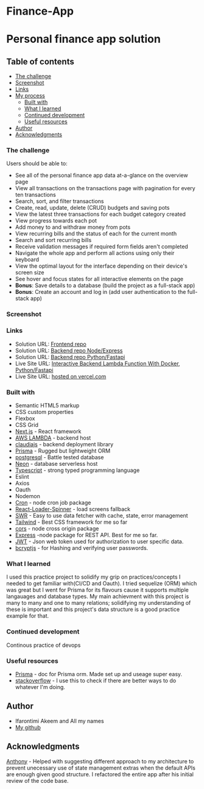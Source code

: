 # Finance-App

# Personal finance app solution

## Table of contents

  - [The challenge](#the-challenge)
  - [Screenshot](#screenshot)
  - [Links](#links)
- [My process](#my-process)
  - [Built with](#built-with)
  - [What I learned](#what-i-learned)
  - [Continued development](#continued-development)
  - [Useful resources](#useful-resources)
- [Author](#author)
- [Acknowledgments](#acknowledgments)


### The challenge

Users should be able to:

- See all of the personal finance app data at-a-glance on the overview page
- View all transactions on the transactions page with pagination for every ten transactions
- Search, sort, and filter transactions
- Create, read, update, delete (CRUD) budgets and saving pots
- View the latest three transactions for each budget category created
- View progress towards each pot
- Add money to and withdraw money from pots
- View recurring bills and the status of each for the current month
- Search and sort recurring bills
- Receive validation messages if required form fields aren't completed
- Navigate the whole app and perform all actions using only their keyboard
- View the optimal layout for the interface depending on their device's screen size
- See hover and focus states for all interactive elements on the page
- **Bonus**: Save details to a database (build the project as a full-stack app)
- **Bonus**: Create an account and log in (add user authentication to the full-stack app)

### Screenshot

### Links

- Solution URL: [Frontend repo](https://github.com/ifaronti/Finance-App/)
- Solution URL: [Backend repo Node/Express](https://github.com/ifaronti/Finance-Backend)
- Solution URL: [Backend repo Python/Fastapi](https://github.com/ifaronti/Finance-Backend-Fastapi)
- Live Site URL: [Interactive Backend Lambda Function With Docker, Python/Fastapi](https://kfz6ct3p22dssy3p353ugp7b7u0yubvl.lambda-url.eu-west-1.on.aws/docs)
- Live Site URL: [hosted on vercel.com](https://finance-app-eight-xi.vercel.app/)

### Built with

- Semantic HTML5 markup
- CSS custom properties
- Flexbox
- CSS Grid
- [Next.js](https://nextjs.org/) - React framework
- [AWS LAMBDA](https://aws.amazon.com) - backend host
- [claudiajs](https://claudiajs.com) - backend deployment library
- [Prisma](prisma.io) - Rugged but lightweight ORM
- [postgresql](https://www.postgresql.org) - Battle tested database
- [Neon](https://neon.tech) - database serverless host
- [Typescript](https://typescript.org) - strong typed programming language
-  Eslint
-  Axios
-  Oauth
-  Nodemon
-  [Cron](https://github.com/kelektiv/node-cron) - node cron job package
-  [React-Loader-Spinner](https://mhnpd.github.io/react-loader-spinner/docs/intro) - load
 screens fallback
- [SWR](https://swr.vercel.app/) - Easy to use data fetcher with cache, state, error management
- [Tailwind](https://tailwindcss.com) - Best CSS framework for me so far
- [cors](https://www.npmjs.com/package/cors) - node cross origin package
- [Express](http://expressjs.com/) -node package for REST API. Best for me so far.
- [JWT](https://jwt.io/) - Json web token used for authorization to user specific data.
- [bcryptjs](https://www.npmjs.com/package/bcryptjs) - for Hashing and verifying user passwords.

### What I learned
I used this practice project to solidify my grip on practices/concepts I needed to get familiar with(CI/CD and Oauth). I tried sequelize (ORM) which was great but I went for Prisma for its flavours cause it supports multiple langauages and database types. My main achievment with this project is many to many and one to many relations; solidifying my understanding of these is important and this project's data structure is a good practice example for that.

### Continued development
Continous practice of devops

### Useful resources
- [Prisma](https://prisma.io) - doc for Prisma orm. Made set up and useage super easy.
- [stackoverflow](https://stackoverflow.com) - I use this to check if there are better ways to do whatever I'm doing.

## Author
- Ifarontimi Akeem and All my names
- [My github](https://github.com/ifaronti)

## Acknowledgments
[Anthony](https://github.com/purplenimbus) - Helped with suggesting different approach to my architecture to prevent unecessary use of state management extras when the default APIs are enough given good structure. I refactored the entire app after his initial review of the code base.
